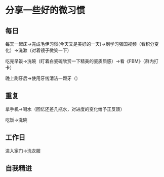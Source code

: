 # 分享一些好的微习惯

## 每日

每天一起床→完成毛伊习惯(今天又是美好的一天)→刷学习强国视频（看积分变化）→洗漱（对着镜子微笑一下）

吃完早饭→洗碗（盯着白瓷碗欣赏一下精美的瓷质质感）→看《FBM》（群内打卡）

晚上刷牙后→使用牙线清洁一颗牙（）

## 重复

拿手机→喝水（回忆还差几瓶水，对进度的变化给予正反馈）

吃饭→洗碗

## 工作日

进入家门→洗衣服

## 自我精进

<!-- →背单词→ -->

<!-- →电子书→ -->